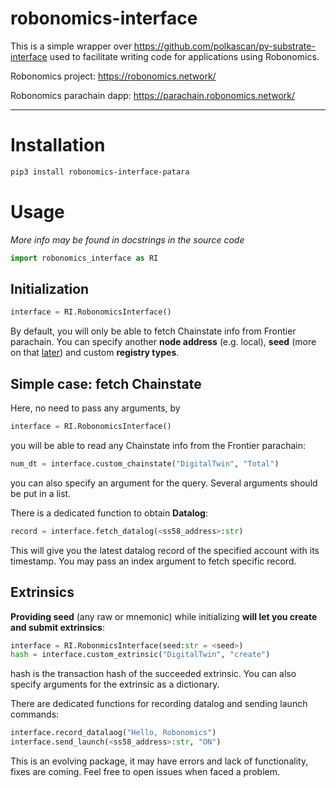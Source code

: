 # robonomics-interface
This is a simple wrapper over https://github.com/polkascan/py-substrate-interface used to facilitate writing code for applications using Robonomics.

Robonomics project: https://robonomics.network/

Robonomics parachain dapp: https://parachain.robonomics.network/
_______
# Installation 
```bash
pip3 install robonomics-interface-patara
```
# Usage
*More info may be found in docstrings in the source code*
```python
import robonomics_interface as RI
```
## Initialization
```python
interface = RI.RobonomicsInterface()
```
By default, you will only be able to fetch Chainstate info from Frontier parachain.
You can specify another **node address** (e.g. local), **seed** (more on that [later](#extrinsics)) and custom **registry types**. 


## Simple case: fetch Chainstate
Here, no need to pass any arguments, by
```python
interface = RI.RobonomicsInterface()
```
you will be able to read any Chainstate info from the Frontier parachain:
```python
num_dt = interface.custom_chainstate("DigitalTwin", "Total")
```
you can also specify an argument for the query. Several arguments should be put in a list.

There is a dedicated function to obtain **Datalog**:
```python
record = interface.fetch_datalog(<ss58_address>:str)
```
This will give you the latest datalog record of the specified account with its timestamp. You may pass an index argument to fetch specific record.

## Extrinsics
**Providing seed** (any raw or mnemonic) while initializing **will let you create and submit extrinsics**:
```python
interface = RI.RobonmicsInterface(seed:str = <seed>)
hash = interface.custom_extrinsic("DigitalTwin", "create")
```
hash is the transaction hash of the succeeded extrinsic. You can also specify arguments for the extrinsic as a dictionary.

There are dedicated functions for recording datalog and sending launch commands:
```python
interface.record_datalaog("Hello, Robonomics")
interface.send_launch(<ss58_address>:str, "ON")
```

This is an evolving package, it may have errors and lack of functionality, fixes are coming.
Feel free to open issues when faced a problem.
